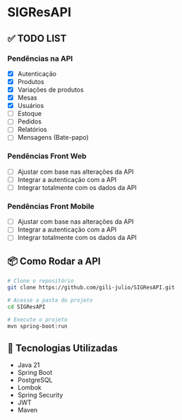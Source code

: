 # SIGResAPI

## ✅ TODO LIST

### Pendências na API
- [X] Autenticação
- [X] Produtos
- [X] Variações de produtos
- [X] Mesas
- [X] Usuários
- [ ] Estoque
- [ ] Pedidos
- [ ] Relatórios
- [ ] Mensagens (Bate-papo)

### Pendências Front Web
- [ ] Ajustar com base nas alterações da API
- [ ] Integrar a autenticação com a API
- [ ] Integrar totalmente com os dados da API

### Pendências Front Mobile
- [ ] Ajustar com base nas alterações da API
- [ ] Integrar a autenticação com a API
- [ ] Integrar totalmente com os dados da API

## 📦 Como Rodar a API
```bash
# Clone o repositório
git clone https://github.com/gili-julio/SIGResAPI.git

# Acesse a pasta do projeto
cd SIGResAPI

# Execute o projeto
mvn spring-boot:run
```

## 📖 Tecnologias Utilizadas
- Java 21
- Spring Boot
- PostgreSQL
- Lombok
- Spring Security
- JWT
- Maven
